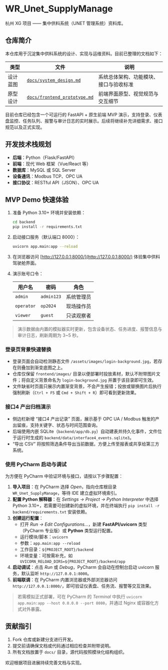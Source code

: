 # WR_Unet_SupplyManage

杭州 XG 项目 —— 集中供料系统（UNET 管理系统）资料库。

## 仓库简介

本仓库用于沉淀集中供料系统的设计、实现与运维资料。目前已整理的文档如下：

| 类型     | 文件                                     | 说明                                 |
|----------|------------------------------------------|--------------------------------------|
| 设计蓝图 | [`docs/system_design.md`](docs/system_design.md) | 系统总体架构、功能模块、接口与验收标准 |
| 原型设计 | [`docs/frontend_prototype.md`](docs/frontend_prototype.md) | 前端界面原型、视觉规范与交互细节       |

目前仓库已经包含一个可运行的 FastAPI + 原生前端 MVP 演示，支持登录、仪表盘监控、任务队列、报警与审计日志的实时展示。后续将继续补充详细需求、接口规范以及正式实现。

## 开发技术栈规划

* **后端**：Python（Flask/FastAPI）
* **前端**：现代 Web 框架（Vue/React 等）
* **数据库**：MySQL 或 SQL Server
* **设备通讯**：Modbus TCP、OPC UA
* **接口协议**：RESTful API（JSON）、OPC UA

## MVP Demo 快速体验

1. 准备 Python 3.10+ 环境并安装依赖：

   ```bash
   cd backend
   pip install -r requirements.txt
   ```

2. 启动接口服务（默认端口 8000）：

   ```bash
   uvicorn app.main:app --reload
   ```

3. 在浏览器访问 [http://127.0.0.1:8000/](http://127.0.0.1:8000/) 体验集中供料驾驶舱界面。

4. 演示账号口令：

   | 用户名    | 密码      | 角色         |
   |-----------|-----------|--------------|
   | `admin`   | `admin123`| 系统管理员   |
   | `operator`| `op2024`  | 现场操作员   |
   | `viewer`  | `guest`   | 只读观察者   |

> 演示数据由内置的模拟器实时更新，包含设备状态、任务进度、报警信息与审计日志，刷新周期为 3~5 秒。

### 登录页背景快速替换

* 登录页面会自动检测静态文件 `/assets/images/login-background.jpg`，若存在则叠加到渐变底图之上。
* 仓库仅保留 `frontend/images/` 目录以便部署时投放素材，默认不附带图片文件；将自定义背景命名为 `login-background.jpg` 并置于该目录即可生效。
* 文件缺省时页面只展示内置渐变背景，不会产生报错；投放或替换图片后执行强制刷新（`Ctrl + F5` 或 `Cmd + Shift + R`）即可看到更新效果。

### 接口4 产出归档演示

* 侧边栏新增 “接口4 产出记录” 页面，展示基于 OPC UA / Modbus 触发的产出留痕，支持关键字、状态与时间范围查询。
* 后端使用内嵌 SQLite（`backend/app/db.py`）自动建表并持久化事件，文件位于运行时生成的 `backend/data/interface4_events.sqlite3`。
* “导出 CSV” 将按照筛选条件导出当前数据，方便上传至报表或共享给第三方系统。

### 使用 PyCharm 启动与调试

为方便在 PyCharm 中验证环境与接口，请按以下步骤配置：

1. **导入项目**：在 PyCharm 选择 *Open*，指向仓库根目录 `WR_Unet_SupplyManage`，等待 IDE 建立虚拟环境索引。
2. **配置 Python 解释器**：在 *Settings → Project → Python Interpreter* 中选择 Python 3.10+，若需要可创建新的虚拟环境，并在终端执行 `pip install -r backend/requirements.txt` 安装依赖。
3. **创建运行配置**：
   - 打开 *Run → Edit Configurations…*，新建 **FastAPI/uvicorn** 类型（PyCharm 专业版）或 **Python** 类型运行配置。
   - 运行模块/脚本：`uvicorn`
   - 参数：`app.main:app --reload`
   - 工作目录：`${PROJECT_ROOT}/backend`
   - 环境变量：可按需补充，如 `UVICORN_RELOAD_DIRS=${PROJECT_ROOT}/backend/app`
4. **启动调试**：点击 *Run* 或 *Debug*，PyCharm 会自动在控制台启动 uvicorn 服务，默认监听 `http://127.0.0.1:8000`。
5. **前端联调**：在 PyCharm 内置浏览器或外部浏览器访问 `http://127.0.0.1:8000/`，即可验证仪表盘、任务流、报警等交互效果。

> 若需模拟正式部署，可在 PyCharm 的 *Terminal* 中执行 `uvicorn app.main:app --host 0.0.0.0 --port 8080`，并通过 Nginx 或容器化方式对外暴露。

## 贡献指引

1. Fork 仓库或新建分支进行开发。
2. 提交前请确保文档或代码通过相应检查并附带说明。
3. 所有文档放置于 `docs/` 目录，源代码按照模块化结构组织。

欢迎根据项目进展持续完善文档与实现。
